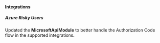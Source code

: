 
#### Integrations

##### Azure Risky Users

Updated the **MicrosoftApiModule** to better handle the Authorization Code flow in the supported integrations.